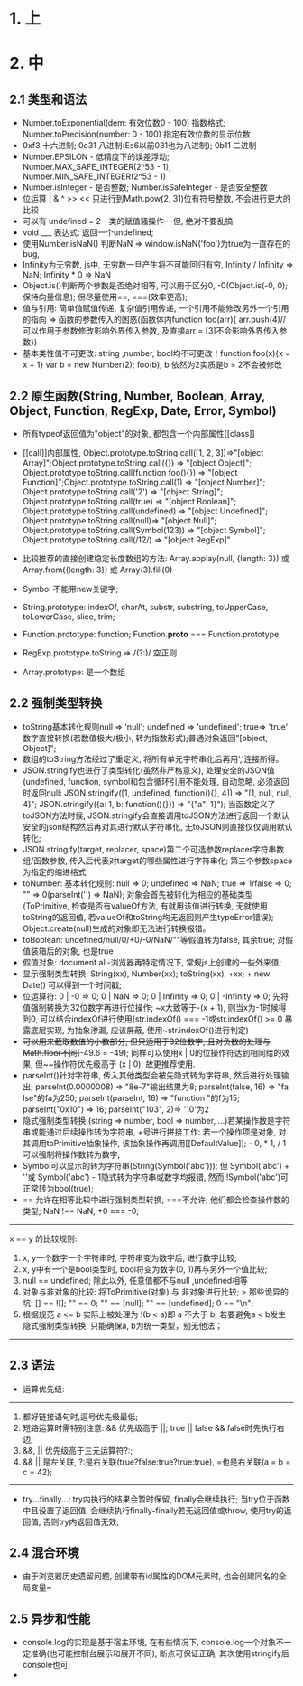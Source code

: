 
# 1. 上


# 2. 中

## 2.1 类型和语法
* Number.toExponential(dem: 有效位数0 - 100) 指数格式; Number.toPrecision(number: 0 - 100) 指定有效位数的显示位数
* 0xf3 十六进制; 0o31 八进制(Es6以前031也为八进制); 0b11 二进制
* Number.EPSILON - 低精度下的误差浮动; Number.MAX_SAFE_INTEGER(2^53 - 1), Number.MIN_SAFE_INTEGER(2^53 - 1)
* Number.isInteger - 是否整数; Number.isSafeInteger - 是否安全整数
* 位运算 | & ^ >> << 只进行到Math.pow(2, 31)位有符号整数, 不会进行更大的比较
* 可以有 undefined = 2一类的赋值骚操作····但, 绝对不要乱搞·
* void ___ 表达式: 返回一个undefined;
* 使用Number.isNaN() 判断NaN => window.isNaN('foo')为true为一直存在的bug, 
* Infinity为无穷数, js中, 无穷数一旦产生将不可能回归有穷, Infinity / Infinity => NaN; Infinity * 0 => NaN
* Object.is()判断两个参数是否绝对相等, 可以用于区分0, -0(Object.is(-0, 0);保持向量信息); 但尽量使用==, ===(效率更高);
* 值与引用: 简单值赋值传递, 复杂值引用传递, 一个引用不能修改另外一个引用的指向 => 函数的参数传入的困惑(函数体内function foo(arr){ arr.push(4)// 可以作用于参数修改影响外界传入参数, 及直接arr = [3]不会影响外界传入参数})
* 基本类性值不可更改: string ,number, bool均不可更改！function foo(x){x = x + 1} var b = new Number(2); foo(b); b 依然为2实质是b = 2不会被修改

## 2.2 原生函数(String, Number, Boolean, Array, Object, Function, RegExp, Date, Error, Symbol)
* 所有typeof返回值为"object"的对象, 都包含一个内部属性[[class]]

* [[call]]内部属性, Object.prototype.toString.call([1, 2, 3])=>"[object Array]";Object.prototype.toString.call({}) => "[object Object]"; Object.prototype.toString.call(function foo(){}) => "[object Function]";Object.prototype.toString.call(1) => "[object Number]"; Object.prototype.toString.call('2') => "[object String]"; Object.prototype.toString.call(true) => "[object Boolean]"; Object.prototype.toString.call(undefined) => "[object Undefined]"; Object.prototype.toString.call(null)=> "[object Null]"; Object.prototype.toString.call(Symbol(123)) => "[object Symbol]"; Object.prototype.toString.call(/12/) => "[object RegExp]"
* 比较推荐的直接创建稳定长度数组的方法: Array.applay(null, {length: 3}) 或 Array.from({length: 3}) 或 Array(3).fill(0)
* Symbol 不能带new关键字;
* String.prototype: indexOf, charAt, substr, substring, toUpperCase, toLowerCase, slice, trim;
* Function.prototype: function; Function.__proto__ === Function.prototype
* RegExp.prototype.toString => /(?:)/ 空正则
* Array.prototype: 是一个数组

## 2.2 强制类型转换
* toString基本转化规则null => 'null'; undefined => 'undefined'; true=> 'true' 数字直接转换(若数值极大/极小, 转为指数形式);普通对象返回"[object, Object]";
* 数组的toString方法经过了重定义, 将所有单元字符串化后再用','连接所得。
* JSON.stringify也进行了类型转化(虽然非严格意义), 处理安全的JSON值(undefined, function, symbol和包含循环引用不能处理, 自动忽略, 必须返回时返回null: JSON.stringify([1, undefined, function(){}, 4]) => "[1, null, null, 4]"; JSON.stringify({a: 1, b: function(){}}) => "{"a": 1}"); 当函数定义了toJSON方法时候, JSON.stringify会直接调用toJSON方法进行返回一个默认安全的json结构然后再对其进行默认字符串化, 无toJSON则直接仅仅调用默认转化;
* JSON.stringify(target, replacer, space)第二个可选参数replacer字符串数组/函数参数, 传入后代表对target的哪些属性进行字符串化; 第三个参数space为指定的缩进格式
* toNumber: 基本转化规则: null => 0; undefined => NaN; true => 1/false => 0; "" => 0(parseInt('') => NaN); 对象会首先被转化为相应的基础类型(ToPrimitive, 检查是否有valueOf方法, 有就用该值进行转换, 无就使用toString的返回值, 若valueOf和toString均无返回则产生typeError错误); Object.create(null)生成的对象即无法进行转换报错。
* toBoolean: undefined/null/0/+0/-0/NaN/""等假值转为false, 其余true; 对假值装箱后的对象, 也是true
* 假值对象: document.all-浏览器再特定情况下, 常规js上创建的一些外来值;
* 显示强制类型转换: String(xx), Number(xx); toString(xx), +xx; + new Date() 可以得到一个时间戳;
* 位运算符: 0 | -0 => 0; 0 | NaN => 0; 0 | Infinity => 0; 0 | -Infinity => 0; 先将值强制转换为32位数字再进行位操作; ~x大致等于-(x + 1), 则当x为-1时候得到0, 可以结合indexOf进行使用(str.indexOf() === -1或str.indexOf() >= 0 暴露底层实现, 为抽象渗漏, 应该屏蔽, 使用~str.indexOf()进行判定)
* ~~可以用来截取数值的小数部分, 但只适用于32位数字, 且对负数的处理与Math.floor不同(~~-49.6 = -49); 同样可以使用x | 0的位操作符达到相同给的效果, 但~~操作符优先级高于 (x | 0), 故更推荐使用.
* parseInt()针对字符串, 传入其他类型会被先隐式转为字符串, 然后进行处理输出; parseInt(0.0000008) => "8e-7"输出结果为8; parseInt(false, 16) => "fa lse"的fa为250; parseInt(parseInt, 16) => "function "的f为15; parseInt("0x10") => 16; parseInt("103", 2)=> '10'为2
* 隐式强制类型转换:(string => number, bool => number, ...)若某操作数是字符串或能通过后续操作转为字符串, +号进行拼接工作: 若一个操作项是对象, 对其调用toPrimitive抽象操作, 该抽象操作再调用[[DefaultValue]]; - 0, * 1, / 1可以强制将操作数转为数字;
* Symbol可以显示的转为字符串(String(Symbol('abc'))); 但 Symbol('abc') + ''或 Symbol('abc') - 1隐式转为字符串或数字均报错, 然而!!Symbol('abc')可正常转为bool(true);
* == 允许在相等比较中进行强制类型转换, ===不允许; 他们都会检查操作数的类型; NaN !== NaN, +0 === -0;
******
x == y 的比较规则:
1. x, y一个数字一个字符串时, 字符串变为数字后, 进行数字比较;
2. x, y中有一个是bool类型时, bool将变为数字(0, 1)再与另外一个值比较;
3. null == undefined; 除此以外, 任意值都不与null ,undefined相等
4. 对象与非对象的比较: 将ToPrimitive(对象) 与 非对象进行比较; > 那些诡异的坑: [] == ![]; "" == 0; "" == [null]; "" == [undefined]; 0 == "\n";
5. 根据规范 a <= b 实际上被处理为 !(b < a)即 a 不大于 b; 若要避免a < b发生隐式强制类型转换, 只能确保a, b为统一类型，别无他法；
*******

## 2.3 语法
* 运算优先级: 
******************
1. 都好链接语句时,逗号优先级最低;
2. 短路运算时需特别注意: && 优先级高于 ||; true || false && false时先执行右边;
3. &&, || 优先级高于三元运算符?:;
4. && || 是左关联, ?:是右关联(true?false:true?true:true), =也是右关联(a = b = c = 42);
******************
* try...finally...; try内执行的结果会暂时保留, finally会继续执行; 当try位于函数中且设置了返回值, 会继续执行finally-finally若无返回值或throw, 使用try的返回值, 否则try内返回值无效; 

## 2.4 混合环境 
* 由于浏览器历史遗留问题, 创建带有id属性的DOM元素时, 也会创建同名的全局变量~

## 2.5 异步和性能
* console.log的实现是基于宿主环境, 在有些情况下, console.log一个对象不一定准确(也可能控制台展示和展开不同); 断点可保证正确, 其次使用stringify后console也可;
* 
